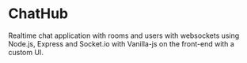 # ChatHub
Realtime chat application with rooms and users with websockets using Node.js, Express and Socket.io with Vanilla-js on the front-end with a custom UI.
